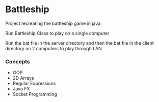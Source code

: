 <h1>Battleship</h1>
Project recreating the battleship game in java

<p>Run Battleship Class to play on a single computer</p>
<p>Run the bat file in the server directory and then the bat file in the client directory on 2 computers to play through LAN</p>

<h3>Concepts</h3>
<ul>
  <li>OOP</li>
  <li>2D Arrays</li>
  <li>Regular Expressions</li>
  <li>Java FX</li>
  <li>Socket Programming</li>
</ul>

